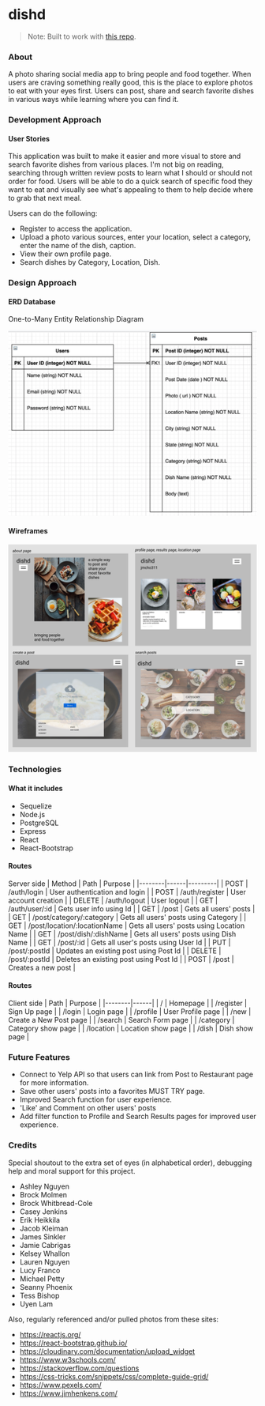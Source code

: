 # dishd
> Note: Built to work with [this repo](https://github.com/jmcho311/dishd-pern-backend).

### About

A photo sharing social media app to bring people and food together. When users are craving something really good, this is the place to explore photos to eat with your eyes first. Users can post, share and search favorite dishes in various ways while learning where you can find it.

### Development Approach

#### User Stories

This application was built to make it easier and more visual to store and search favorite dishes from various places. I'm not big on reading, searching through written review posts to learn what I should or should not order for food. Users will be able to do a quick search of specific food they want to eat and visually see what's appealing to them to help decide where to grab that next meal. 

Users can do the following:
* Register to access the application.
* Upload a photo various sources, enter your location, select a category, enter the name of the dish, caption.
* View their own profile page.
* Search dishes by Category, Location, Dish. 


### Design Approach

#### ERD Database

One-to-Many Entity Relationship Diagram

![ERD](./public/images/p4ERD.png)

#### Wireframes

![Wireframes](./public/images/p4Wireframes.png)


### Technologies

#### What it includes

* Sequelize 
* Node.js
* PostgreSQL
* Express 
* React
* React-Bootstrap

#### Routes
Server side
| Method | Path | Purpose |
|--------|------|---------|
| POST | /auth/login | User authentication and login |
| POST | /auth/register | User account creation |
| DELETE | /auth/logout | User logout |
| GET | /auth/user/:id | Gets user info using Id |
| GET | /post | Gets all users' posts |
| GET | /post/category/:category | Gets all users' posts using Category |
| GET | /post/location/:locationName | Gets all users' posts using Location Name |
| GET | /post/dish/:dishName | Gets all users' posts using Dish Name |
| GET | /post/:id | Gets all user's posts using User Id |
| PUT | /post/:postId | Updates an existing post using Post Id |
| DELETE | /post/:postId | Deletes an existing post using Post Id |
| POST | /post | Creates a new post |

#### Routes
Client side
| Path | Purpose |
|--------|------|
| / | Homepage |
| /register | Sign Up page |
| /login | Login page |
| /profile | User Profile page |
| /new | Create a New Post page | 
| /search | Search Form page | 
| /category | Category show page | 
| /location | Location show page | 
| /dish | Dish show page |


### Future Features

* Connect to Yelp API so that users can link from Post to Restaurant page for more information.
* Save other users' posts into a favorites MUST TRY page.
* Improved Search function for user experience.
* 'Like' and Comment on other users' posts
* Add filter function to Profile and Search Results pages for improved user experience.


### Credits

Special shoutout to the extra set of eyes (in alphabetical order), debugging help and moral support for this project. 
* Ashley Nguyen
* Brock Molmen
* Brock Whitbread-Cole
* Casey Jenkins
* Erik Heikkila
* Jacob Kleiman
* James Sinkler
* Jamie Cabrigas
* Kelsey Whallon
* Lauren Nguyen
* Lucy Franco
* Michael Petty
* Seanny Phoenix
* Tess Bishop
* Uyen Lam

Also, regularly referenced and/or pulled photos from these sites:
* https://reactjs.org/
* https://react-bootstrap.github.io/
* https://cloudinary.com/documentation/upload_widget
* https://www.w3schools.com/
* https://stackoverflow.com/questions 
* https://css-tricks.com/snippets/css/complete-guide-grid/
* https://www.pexels.com/
* https://www.jimhenkens.com/